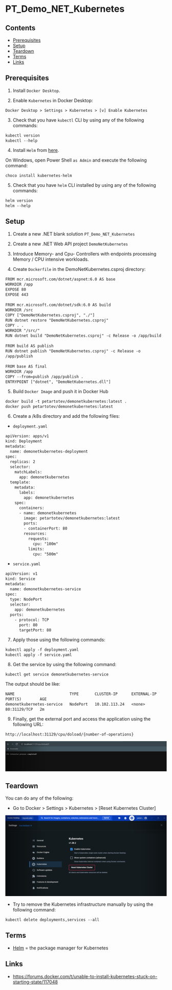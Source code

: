 # PT_Demo_NET_Kubernetes

## Contents

- [Prerequisites](#prerequisites)
- [Setup](#setup)
- [Teardown](#teardown)
- [Terms](#terms)
- [Links](#links)

## Prerequisites

1. Install `Docker Desktop`.

2. Enable `Kubernetes` in Docker Desktop:
```
Docker Desktop > Settings > Kubernetes > [v] Enable Kubernetes
```

3. Check that you have `kubectl` CLI by using any of the following commands:
```
kubectl version
kubectl --help
```

4. Install `Helm` from [here](https://helm.sh/docs/intro/install/).

On Windows, open Power Shell `as Admin` and execute the following command:

```
choco install kubernetes-helm
```

5. Check that you have `helm` CLI installed by using any of the following commands:
```
helm version
helm --help
```

## Setup

1. Create a new .NET blank solution `PT_Demo_NET_Kubernetes`

2. Create a new .NET Web API project `DemoNetKubernetes`

3. Introduce Memory- and Cpu- Controllers with endpoints processing Memory / CPU intensive workloads.

4. Create `Dockerfile` in the DemoNetKubernetes.csproj directory:
```
FROM mcr.microsoft.com/dotnet/aspnet:6.0 AS base
WORKDIR /app
EXPOSE 80
EXPOSE 443

FROM mcr.microsoft.com/dotnet/sdk:6.0 AS build
WORKDIR /src
COPY ["DemoNetKubernetes.csproj", "./"]
RUN dotnet restore "DemoNetKubernetes.csproj"
COPY . .
WORKDIR "/src/"
RUN dotnet build "DemoNetKubernetes.csproj" -c Release -o /app/build

FROM build AS publish
RUN dotnet publish "DemoNetKubernetes.csproj" -c Release -o /app/publish

FROM base AS final
WORKDIR /app
COPY --from=publish /app/publish .
ENTRYPOINT ["dotnet", "DemoNetKubernetes.dll"]
```

5. Build `Docker Image` and push it in Docker Hub

```
docker build -t petartotev/demonetkubernetes:latest .
docker push petartotev/demonetkubernetes:latest
```

6. Create a /k8s directory and add the following files:
- `deployment.yaml`
```
apiVersion: apps/v1
kind: Deployment
metadata:
  name: demonetkubernetes-deployment
spec:
  replicas: 2
  selector:
    matchLabels:
      app: demonetkubernetes
  template:
    metadata:
      labels:
        app: demonetkubernetes
    spec:
      containers:
      - name: demonetkubernetes
        image: petartotev/demonetkubernetes:latest
        ports:
        - containerPort: 80
        resources:
          requests:
            cpu: "100m"
          limits:
            cpu: "500m"
```

- `service.yaml`
```
apiVersion: v1
kind: Service
metadata:
  name: demonetkubernetes-service
spec:
  type: NodePort
  selector:
    app: demonetkubernetes
  ports:
    - protocol: TCP
      port: 80
      targetPort: 80
```

7. Apply those using the following commands:
```
kubectl apply -f deployment.yaml
kubectl apply -f service.yaml
```

8. Get the service by using the following command:
```
kubectl get service demonetkubernetes-service
```
The output should be like:
```
NAME                        TYPE       CLUSTER-IP      EXTERNAL-IP   PORT(S)        AGE
demonetkubernetes-service   NodePort   10.102.113.24   <none>        80:31129/TCP   2m
```

9. Finally, get the external port and access the application using the following URL:
```
http://localhost:31129/cpu/doload/{number-of-operations}
```

![happy-end](./res/scrot_demo_01.png)

## Teardown

You can do any of the following:
- Go to Docker > Settings > Kubernetes > [Reset Kubernetes Cluster]

![reset-kubernetes-cluster](./res/scrot_demo_02.png)

- Try to remove the Kubernetes infrastructure manually by using the following command:
```
kubectl delete deployments,services --all
```

## Terms
- [Helm](https://helm.sh/docs/) = the package manager for Kubernetes

## Links
- https://forums.docker.com/t/unable-to-install-kubernetes-stuck-on-starting-state/117048
